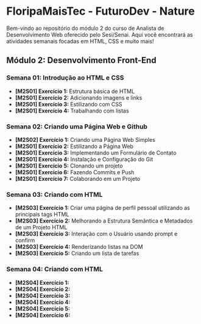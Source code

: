 # FloripaMaisTec - FuturoDev - Nature

Bem-vindo ao repositório do módulo 2 do curso de Analista de Desenvolvimento Web oferecido pelo Sesi/Senai. Aqui você encontrará as atividades semanais focadas em HTML, CSS e muito mais!

## Módulo 2: Desenvolvimento Front-End

### Semana 01: Introdução ao HTML e CSS
- **[M2S01] Exercício 1:** Estrutura básica de HTML
- **[M2S01] Exercício 2:** Adicionando imagens e links
- **[M2S01] Exercício 3:** Estilizando com CSS
- **[M2S01] Exercício 4:** Trabalhando com listas

### Semana 02: Criando uma Página Web e Github
- **[M2S02] Exercício 1:** Criando uma Página Web Simples
- **[M2S01] Exercício 2:** Estilizando a Página Web
- **[M2S01] Exercício 3:** Implementando um Formulário de Contato
- **[M2S01] Exercício 4:** Instalação e Configuração do Git
- **[M2S01] Exercício 5:** Clonando um projeto
- **[M2S01] Exercício 6:** Fazendo Commits e Push
- **[M2S01] Exercício 7:** Colaborando em um Projeto

### Semana 03: Criando com HTML
- **[M2S03] Exercício 1:** Criar uma página de perfil pessoal utilizando as principais tags HTML
- **[M2S03] Exercício 2:** Melhorando a Estrutura Semântica e Metadados de um Projeto HTML
- **[M2S03] Exercício 3:** Interação com o Usuário usando prompt e confirm
- **[M2S03] Exercício 4:** Renderizando listas na DOM
- **[M2S03] Exercício 5:** Criando um lista de tarefas

### Semana 04: Criando com HTML
- **[M2S04] Exercício 1:** 
- **[M2S04] Exercício 2:** 
- **[M2S04] Exercício 3:** 
- **[M2S04] Exercício 4:** 
- **[M2S04] Exercício 5:** 
- **[M2S04] Exercício 6:** 


